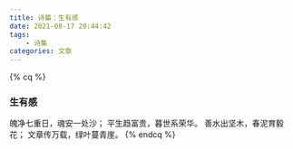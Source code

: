 ```yaml
---
title: 诗篇：生有感
date: 2021-08-17 20:44:42
tags: 
    - 诗集
categories: 文章
---
```


{% cq %}
### 生有感
魄净七重日，魂安一处沙；
平生趋富贵，暮世系荣华。
善水出坚木，春泥育毅花；
文章传万载，绿叶蔓青崖。
{% endcq %}
